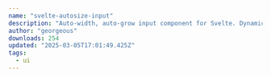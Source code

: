 ```yaml
---
name: "svelte-autosize-input"
description: "Auto-width, auto-grow input component for Svelte. Dynamically adjusts input field width to grow or shrink with content. Includes customizable placeholders and constraints on minimum and maximum sizes."
author: "georgeous"
downloads: 254
updated: "2025-03-05T17:01:49.425Z"
tags: 
  - ui
---
```

